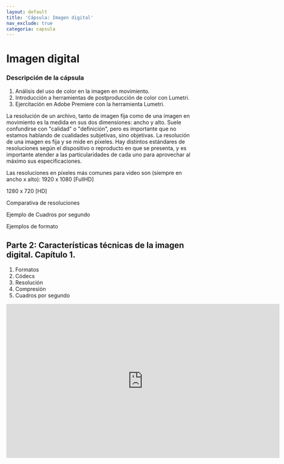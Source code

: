 ```yaml
---
layout: default
title: 'Cápsula: Imagen digital'
nav_exclude: true
categoria: capsula
---
```


# Imagen digital

### Descripción de la cápsula
1. Análisis del uso de color en la imagen en movimiento.
2. Introducción a herramientas de postproducción de color con Lumetri.
3. Ejercitación en Adobe Premiere con la herramienta Lumetri.

La resolución de un archivo, tanto de imagen fija como de una imagen en movimiento es la medida en sus dos dimensiones: ancho y alto. Suele confundirse con "calidad" o "definición", pero es importante que no estamos hablando de cualidades subjetivas, sino objetivas. La resolución de una imagen es fija y se mide en píxeles. Hay distintos estándares de resoluciones según el dispositivo o reproducto en que se presenta, y es importante atender a las particularidades de cada uno para aprovechar al máximo sus especificaciones.

Las resoluciones en píxeles más comunes para video son (siempre en ancho x alto):
1920 x 1080 [FullHD]

1280 x 720 [HD]


Comparativa de resoluciones






Ejemplo de Cuadros por segundo  

Ejemplos de formato  


## Parte 2: Características técnicas de la imagen digital. Capítulo 1.



  1. Formatos
  2. Códecs
  3. Resolución
  4. Compresión
  5. Cuadros por segundo

<div class="video-container">
    <iframe src="https://drive.google.com/file/d/13mLcJJo3GP-fnWMcIE5e60SfTz3XWtGx/preview" height="406" width="720" modestbranding="1" rel="0" frameborder="0" allow="accelerometer; autoplay; encrypted-media; gyroscope; picture-in-picture" allowfullscreen>
    </iframe>
</div>